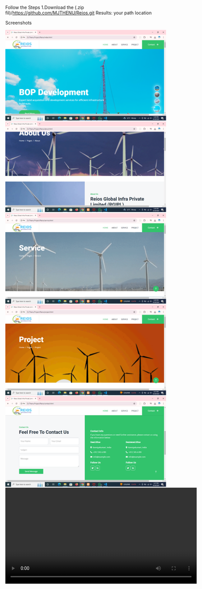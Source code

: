 Follow the Steps
    1.Download the (.zip fil)/https://github.com/MJTHENU/Reios.git
    Results:  your path location 

Screenshots

<img src="./screenshot/home.png" alt="home">
<img src="./screenshot/about.png" alt="view">
<img src="./screenshot/service.png" alt="project">
<img src="./screenshot/project.png" alt="attendance">
<img src="./screenshot/contact.png" alt="add-project">


<video width="600" controls>
  <source src="./screenshot/Reios Global Infra Private Limited _ Renewable Energy Solutions - Google Chrome 2024-08-28 15-25-53.mp4" type="video/mp4">
  Your browser does not support the
</video>